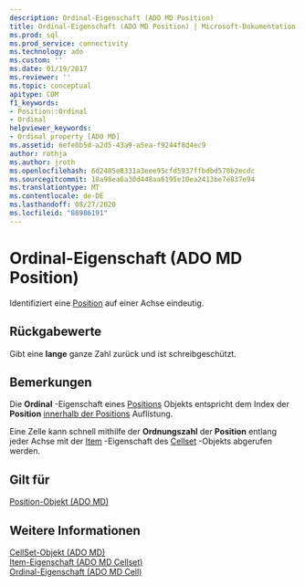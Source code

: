 ```yaml
---
description: Ordinal-Eigenschaft (ADO MD Position)
title: Ordinal-Eigenschaft (ADO MD Position) | Microsoft-Dokumentation
ms.prod: sql
ms.prod_service: connectivity
ms.technology: ado
ms.custom: ''
ms.date: 01/19/2017
ms.reviewer: ''
ms.topic: conceptual
apitype: COM
f1_keywords:
- Position::Ordinal
- Ordinal
helpviewer_keywords:
- Ordinal property [ADO MD]
ms.assetid: 6efe8b5d-a2d5-43a9-a5ea-f9244f8d4ec9
author: rothja
ms.author: jroth
ms.openlocfilehash: 6d2485e8331a3eee95cfd5937ffbdbd570b2ecdc
ms.sourcegitcommit: 18a98ea6a30d448aa6195e10ea2413be7e837e94
ms.translationtype: MT
ms.contentlocale: de-DE
ms.lasthandoff: 08/27/2020
ms.locfileid: "88986191"
---
```

# <a name="ordinal-property-ado-md-position"></a>Ordinal-Eigenschaft (ADO MD Position)
Identifiziert eine [Position](./position-object-ado-md.md) auf einer Achse eindeutig.  
  
## <a name="return-values"></a>Rückgabewerte  
 Gibt eine **lange** ganze Zahl zurück und ist schreibgeschützt.  
  
## <a name="remarks"></a>Bemerkungen  
 Die **Ordinal** -Eigenschaft eines [Positions](./position-object-ado-md.md) Objekts entspricht dem Index der **Position** [innerhalb der Positions](./positions-collection-ado-md.md) Auflistung.  
  
 Eine Zelle kann schnell mithilfe der **Ordnungszahl** der **Position** entlang jeder Achse mit der [Item](./item-property-ado-md-cellset.md) -Eigenschaft des [Cellset](./cellset-object-ado-md.md) -Objekts abgerufen werden.  
  
## <a name="applies-to"></a>Gilt für  
 [Position-Objekt (ADO MD)](./position-object-ado-md.md)  
  
## <a name="see-also"></a>Weitere Informationen  
 [CellSet-Objekt (ADO MD)](./cellset-object-ado-md.md)   
 [Item-Eigenschaft (ADO MD Cellset)](./item-property-ado-md-cellset.md)   
 [Ordinal-Eigenschaft (ADO MD Cell)](./ordinal-property-ado-md-cell.md)